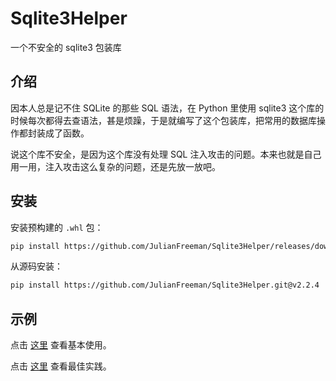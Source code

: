 # Sqlite3Helper

一个不安全的 sqlite3 包装库

## 介绍

因本人总是记不住 SQLite 的那些 SQL 语法，在 Python 里使用 sqlite3 这个库的时候每次都得去查语法，甚是烦躁，于是就编写了这个包装库，把常用的数据库操作都封装成了函数。

说这个库不安全，是因为这个库没有处理 SQL 注入攻击的问题。本来也就是自己用一用，注入攻击这么复杂的问题，还是先放一放吧。

## 安装

安装预构建的 `.whl` 包：

```sh
pip install https://github.com/JulianFreeman/Sqlite3Helper/releases/download/v2.2.4/Sqlite3Helper-2.2.4-py3-none-any.whl
```

从源码安装：

```sh
pip install https://github.com/JulianFreeman/Sqlite3Helper.git@v2.2.4
```

## 示例

点击 [这里](docs/basic_usage.md) 查看基本使用。

点击 [这里](examples/best_practice.py) 查看最佳实践。
